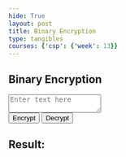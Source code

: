 ```yaml
---
hide: True
layout: post
title: Binary Encryption
type: tangibles
courses: {'csp': {'week': 13}}
---
```


<html>
<body>
    <h2>Binary Encryption</h2>
    <textarea id="inputText" placeholder="Enter text here"></textarea><br>
    <button onclick="encrypt()">Encrypt</button>
    <button onclick="decrypt()">Decrypt</button><br>
    <h2>Result:</h2>
    <p id="result"></p>
</body>
</html>
<script>
    function encrypt() {
    var input = document.getElementById("inputText").value;
    var binary = '';
    for (var i = 0; i < input.length; i++) {
        binary += input[i].charCodeAt(0).toString(2) + " ";
    }
    document.getElementById("result").innerText = binary.trim();
    }
    function decrypt() {
        var input = document.getElementById("inputText").value;
        var text = '';
        var arr = input.split(" ");
        for (var i = 0; i < arr.length; i++) {
            text += String.fromCharCode(parseInt(arr[i], 2));
        }
        document.getElementById("result").innerText = text;
    }
</script>